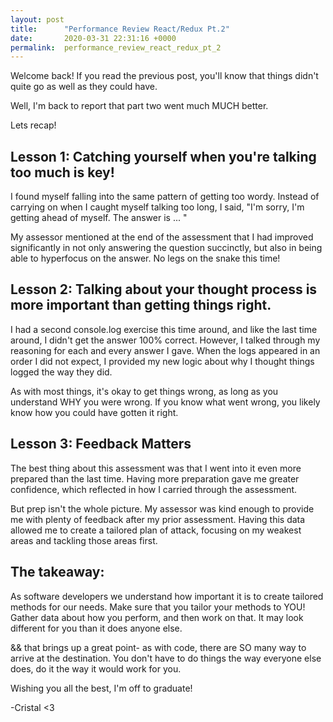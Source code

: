 ```yaml
---
layout: post
title:      "Performance Review React/Redux Pt.2"
date:       2020-03-31 22:31:16 +0000
permalink:  performance_review_react_redux_pt_2
---
```


Welcome back! If you read the previous post, you'll know that things didn't quite go as well as they could have. 

Well, I'm back to report that part two went much MUCH better. 

Lets recap! 

## Lesson 1: Catching yourself when you're talking too much is key! 

I found myself falling into the same pattern of getting too wordy. Instead of carrying on when I caught myself talking too long, I said, "I'm sorry, I'm getting ahead of myself. The answer is ... " 

My assessor mentioned at the end of the assessment that I had improved significantly in not only answering the question succinctly, but also in being able to hyperfocus on the answer. No legs on the snake this time! 

## Lesson 2: Talking about your thought process is more important than getting things right. 

I had a second console.log exercise this time around, and like the last time around, I didn't get the answer 100% correct. However, I talked through my reasoning for each and every answer I gave. When the logs appeared in an order I did not expect, I provided my new logic about why I thought things logged the way they did. 

As with most things, it's okay to get things wrong, as long as you understand WHY you were wrong. If you know what went wrong, you likely know how you could have gotten it right. 

## Lesson 3: Feedback Matters 

The best thing about this assessment was that I went into it even more prepared than the last time. Having more  preparation gave me greater confidence, which reflected in how I carried through the assessment. 

But prep isn't the whole picture. My assessor was kind enough to provide me with plenty of feedback after my prior assessment. Having this data allowed me to create a tailored plan of attack, focusing on my weakest areas and tackling those areas first. 

## The takeaway: 

As software developers we understand how important it is to create tailored methods for our needs. Make sure that you tailor your methods to YOU! Gather data about how you perform, and then work on that. It may look different for you than it does anyone else. 

&& that brings up a great point- as with code, there are SO many way to arrive at the destination. You don't have to do things the way everyone else does, do it the way it would work for you. 

Wishing you all the best, I'm off to graduate! 

-Cristal <3 




